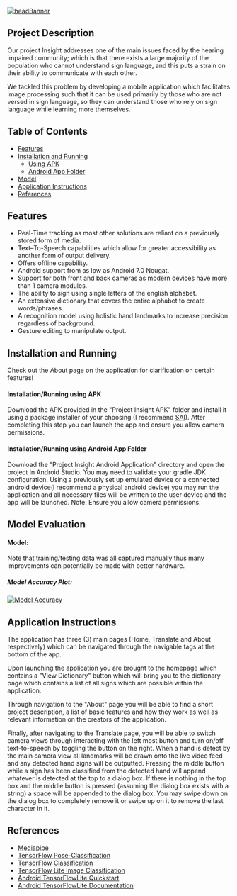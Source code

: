 [![headBanner](https://i.imgur.com/FrR9oGn.png)](https://github.com/aye-shiv/Insight)
## Project Description
Our project Insight addresses one of the main issues faced by the hearing impaired community; which is that there exists a large majority of the population who cannot understand sign language, and this puts a strain on their ability to communicate with each other.

We tackled this problem by developing a mobile application which facilitates image processing such that it can be used primarily by those who are not versed in sign language, so they can understand those who rely on sign language while learning more themselves. 

## Table of Contents
- [ Features ](#features)
- [ Installation and Running ](#i-r)
  - [ Using APK ](#i-rAPK)
  - [ Android App Folder ](#i-rAAF)
- [ Model ](#model)
- [ Application Instructions ](#instructions)
- [ References ](#references) 

<a name="features"></a>
## Features
- Real-Time tracking as most other solutions are reliant on a previously stored form of media.
- Text–To-Speech capabilities which allow for greater accessibility as another form of output delivery.
- Offers offline capability.
- Android support from as low as Android 7.0 Nougat.
- Support for both front and back cameras as modern devices have more than 1 camera modules.
- The ability to sign using single letters of the english alphabet.
- An extensive dictionary that covers the entire alphabet to create words/phrases.
- A recognition model using holistic hand landmarks to increase precision regardless of background.
- Gesture editing to manipulate output.

<a name="i-r"></a>
## Installation and Running
Check out the About page on the application for clarification on certain features!
<a name="i-rAPK"></a>
#### Installation/Running using APK<br/>
Download the APK provided in the "Project Insight APK" folder and install it using a package installer of your choosing (I recommend [SAI](https://play.google.com/store/apps/details?id=com.aefyr.sai)). After completing this step you can launch the app and ensure you allow camera permissions.

<a name="i-rAAF"></a>
#### Installation/Running using Android App Folder<br/>
Download the "Project Insight Android Application" directory and open the project in Android Studio. You may need to validate your gradle JDK configuration. Using a previously set up emulated device or a connected android device(I recommend a physical android device) you may run the application and all necessary files will be written to the user device and the app will be launched. Note: Ensure you allow camera permissions.

## Model Evaluation
<a name="model"></a>
#### Model:
Note that training/testing data was all captured manually thus many improvements can potentially be made with better hardware.<br/>
##### Model Accuracy Plot:<br/>
[![Model Accuracy](https://i.imgur.com/vVFU7DA.png)]()<br/>

<a name="instructions"></a>
## Application Instructions
The application has three (3) main pages (Home, Translate and About respectively) which can be navigated through the navigable tags at the bottom of the app. 

Upon launching the application you are brought to the homepage which contains a "View Dictionary" button which will bring you to the dictionary page which contains a list of all signs which are possible within the application.

Through navigation to the "About" page you will be able to find a short project description, a list of basic features and how they work as well as relevant information on the creators of the application.

Finally, after navigating to the Translate page, you will be able to switch camera views through interacting with the left most button and turn on/off text-to-speech by toggling the button on the right. When a hand is detect by the main camera view all landmarks will be drawn onto the live video feed and any detected hand signs will be outputted. Pressing the middle button while a sign has been classified from the detected hand will append whatever is detected at the top to a dialog box. If there is nothing in the top box and the middle button is pressed (assuming the dialog box exists with a string) a space will be appended to the dialog box. You may swipe down on the dialog box to completely remove it or swipe up on it to remove the last character in it.

<a name="references"></a>
## References
- [Mediapipe](https://google.github.io/mediapipe/solutions/hands)
- [TensorFlow Pose-Classification](https://www.tensorflow.org/lite/tutorials/pose_classification)
- [TensorFlow Classification](https://www.tensorflow.org/tutorials/images/classification)
- [TensorFlow Lite Image Classification](https://www.tensorflow.org/lite/examples/image_classification/overview)
- [Android TensorFlowLite Quickstart](https://www.tensorflow.org/lite/guide/android)
- [Android TensorFlowLite Documentation](https://www.tensorflow.org/lite/api_docs/java/org/tensorflow/lite/package-summary)
